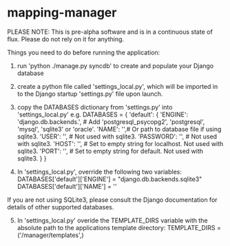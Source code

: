 mapping-manager
===============

PLEASE NOTE: This is pre-alpha software and is in a continuous state of flux. Please do not rely on it for anything.

Things you need to do before running the application:

1) run 'python ./manage.py syncdb' to create and populate your Django database

2) create a python file called 'settings_local.py', which will be imported in to
the Django startup 'settings.py' file upon launch.

3) copy the DATABASES dictionary from 'settings.py' into 'settings_local.py' e.g.
DATABASES = {
    'default': {
        'ENGINE': 'django.db.backends.', # Add 'postgresql_psycopg2', 'postgresql', 'mysql', 'sqlite3' or 'oracle'.
        'NAME': '',# Or path to database file if using sqlite3.
        'USER': '',                      # Not used with sqlite3.
        'PASSWORD': '',                  # Not used with sqlite3.
        'HOST': '',                      # Set to empty string for localhost. Not used with sqlite3.
        'PORT': '',                      # Set to empty string for default. Not used with sqlite3.
    }
}

4) In 'settings_local.py', override the following two variables:
    DATABASES['default']['ENGINE'] = "django.db.backends.sqlite3"
    DATABASES['default']['NAME'] = '<absolute path to your SQLite3 db>'

If you are not using SQLite3, please consult the Django documentation for
details of other supported databases.

5) In 'settings_local.py' overide the TEMPLATE_DIRS variable with the 
absolute path to the applications template directory:
    TEMPLATE_DIRS = ('<absolute path to this app>/manager/templates',)

